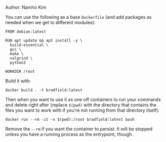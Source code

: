 Author: Namho Kim

You can use the following as a base `Dockerfile` (and add packages as needed when we get to different modules):

```
FROM debian:latest

RUN apt update && apt install -y \
  build-essential \
  gcc \
  make \
  valgrind \
  python3

WORKDIR /root
```

Build it with:

```shell
docker build . -t bradfield:latest
```

Then when you want to use it as one off containers to run your commands and delete right after (replace `$(pwd)` with the directory that contains the files you want to work with if you're not running from that directory itself):

```shell
docker run --rm -it -v $(pwd):/root bradfield:latest bash
```

Remove the `--rm` if you want the container to persist. It will be stopped unless you have a running process as the entrypoint, though.